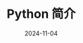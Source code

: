 ---
id: py-intro
slug: /py-intro
title: Python 简介
date: 2024-11-04
authors: Hoo
tags: [python]
keywords: [python]
---